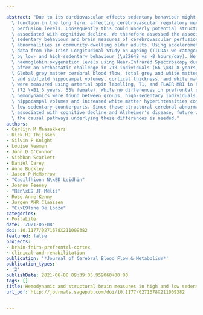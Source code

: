---
abstract: "Due to its cardiovascular effects sedentary behaviour might impact cerebrovascular\
  \ function in the long term, affecting cerebrovascular regulatory mechanisms and\
  \ perfusion levels. Consequently this could underly potential structural brain abnormalities\
  \ associated with cognitive decline. We therefore assessed the association between\
  \ sedentary behaviour and brain measures of cerebrovascular perfusion and structural\
  \ abnormalities in community-dwelling older adults. Using accelerometery (GENEActiv)\
  \ data from The Irish Longitudinal Study on Ageing (TILDA) we categorised individuals\
  \ by low- and high-sedentary behaviour (\u22648 vs >8 hours/day). We examined prefrontal\
  \ haemoglobin oxygenation levels using Near-Infrared Spectroscopy during rest and\
  \ after an orthostatic challenge in 718 individuals (66 \xB1 8 years, 52% female).\
  \ Global grey matter cerebral blood flow, total grey and white matter volume, total\
  \ and subfield hippocampal volumes, cortical thickness, and white matter hyperintensities\
  \ were measured using arterial spin labelling, T1, and FLAIR MRI in 86 individuals\
  \ (72 \xB1 6 years, 55% female). While no differences in prefrontal or global cerebral\
  \ hemodynamics were found between groups, high-sedentary individuals showed lower\
  \ hippocampal volumes and increased white matter hyperintensities compared to their\
  \ low-sedentary counterparts. Since these structural cerebral abnormalities are\
  \ associated with cognitive decline and Alzheimer's disease, future work exploring\
  \ the causal pathways underlying these differences is needed."
authors:
- Carlijn M Maasakkers
- Dick HJ Thijssen
- Silvin P Knight
- Louise Newman
- John D O'Connor
- Siobhan Scarlett
- Daniel Carey
- Anne Buckley
- Jason P McMorrow
- "Caoilfhionn N\xED Leidhin"
- Joanne Feeney
- "Ren\xE9 JF Melis"
- Rose Anne Kenny
- Jurgen AHR Claassen
- "C\xE9line De Looze"
categories:
- PortaLite
date: '2021-06-08'
doi: 10.1177/0271678X211009382
featured: false
projects:
- brain-fnirs-prefrontal-cortex
- clinical-and-rehabilitation
publication: '*Journal of Cerebral Blood Flow & Metabolism*'
publication_types:
- '2'
publishDate: 2021-06-08 09:39:05.959060+00:00
tags: []
title: Hemodynamic and structural brain measures in high and low sedentary older adults
url_pdf: http://journals.sagepub.com/doi/10.1177/0271678X211009382

---

